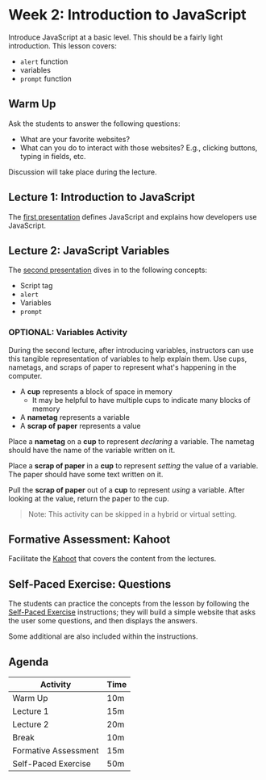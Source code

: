 # Week 2: Introduction to JavaScript
Introduce JavaScript at a basic level. This should be a fairly light introduction. This lesson covers:

- `alert` function
- variables
- `prompt` function

## Warm Up
Ask the students to answer the following questions:
- What are your favorite websites?
- What can you do to interact with those websites? E.g., clicking buttons, typing in fields, etc.

Discussion will take place during the lecture.

## Lecture 1: Introduction to JavaScript
The [first presentation](IntroductionToJavaScript.pptx) defines JavaScript and explains how developers use JavaScript.

## Lecture 2: JavaScript Variables
The [second presentation](JavaScriptVariables.pptx) dives in to the following concepts:

- Script tag
- `alert`
- Variables
- `prompt`

### OPTIONAL: Variables Activity
During the second lecture, after introducing variables, instructors can use this tangible representation of variables to help explain them. Use cups, nametags, and scraps of paper to represent what's happening in the computer.

- A **cup** represents a block of space in memory
    - It may be helpful to have multiple cups to indicate many blocks of memory
- A **nametag** represents a variable
- A **scrap of paper** represents a value

Place a **nametag** on a **cup** to represent _declaring_ a variable. The nametag should have the name of the variable written on it.

Place a **scrap of paper** in a **cup** to represent _setting_ the value of a variable. The paper should have some text written on it.

Pull the **scrap of paper** out of a **cup** to represent _using_ a variable. After looking at the value, return the paper to the cup.

>Note: This activity can be skipped in a hybrid or virtual setting.

## Formative Assessment: Kahoot
Facilitate the [Kahoot](https://create.kahoot.it/share/4a6c1a18-b5cc-4a58-945f-4774fa9187e2) that covers the content from the lectures.

## Self-Paced Exercise: Questions
The students can practice the concepts from the lesson by following the [Self-Paced Exercise](SelfPacedExercise.md) instructions; they will build a simple website that asks the user some questions, and then displays the answers.

Some additional are also included within the instructions.

## Agenda

| Activity | Time |
|-|-|
| Warm Up | 10m |
| Lecture 1 | 15m |
| Lecture 2 | 20m |
| Break | 10m |
| Formative Assessment | 15m |
| Self-Paced Exercise | 50m |
